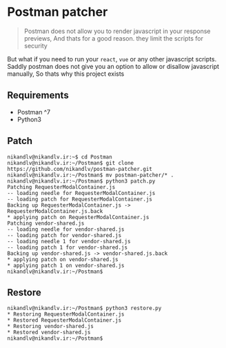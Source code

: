 # Postman patcher

> Postman does not allow you to render javascript in your response previews, And thats for a good reason. they limit the scripts for security 

But what if you need to run your `react`, `vue` or any other javascript scripts. Saddly postman does not give you an option to allow or disallow javascript manually, So thats why this project exists
## Requirements

* Postman ^7
* Python3

## Patch

```console
nikandlv@nikandlv.ir:~$ cd Postman
nikandlv@nikandlv.ir:~/Postman$ git clone https://github.com/nikandlv/postman-patcher.git
nikandlv@nikandlv.ir:~/Postman$ mv postman-patcher/* .
nikandlv@nikandlv.ir:~/Postman$ python3 patch.py
Patching RequesterModalContainer.js
-- loading needle for RequesterModalContainer.js
-- loading patch for RequesterModalContainer.js
Backing up RequesterModalContainer.js -> RequesterModalContainer.js.back
* applying patch on RequesterModalContainer.js
Patching vendor-shared.js
-- loading needle for vendor-shared.js
-- loading patch for vendor-shared.js
-- loading needle 1 for vendor-shared.js
-- loading patch 1 for vendor-shared.js
Backing up vendor-shared.js -> vendor-shared.js.back
* applying patch on vendor-shared.js
* applying patch 1 on vendor-shared.js
nikandlv@nikandlv.ir:~/Postman$
```

## Restore

```console
nikandlv@nikandlv.ir:~/Postman$ python3 restore.py
* Restoring RequesterModalContainer.js
* Restored RequesterModalContainer.js
* Restoring vendor-shared.js
* Restored vendor-shared.js
nikandlv@nikandlv.ir:~/Postman$
```